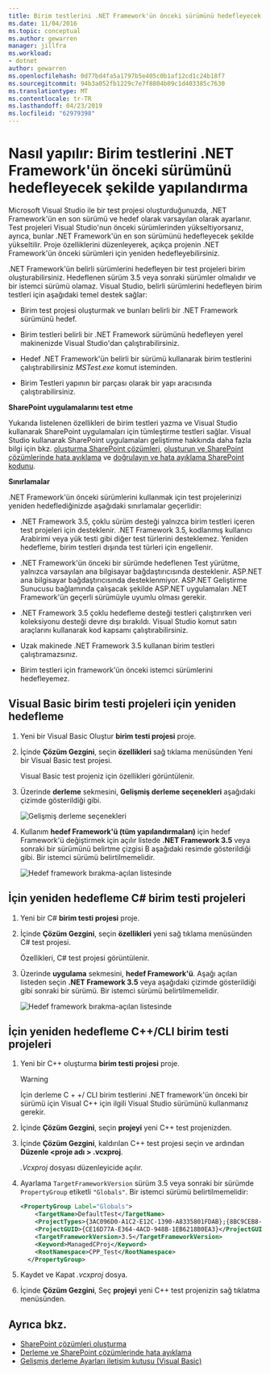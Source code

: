 ```yaml
---
title: Birim testlerini .NET Framework'ün önceki sürümünü hedefleyecek
ms.date: 11/04/2016
ms.topic: conceptual
ms.author: gewarren
manager: jillfra
ms.workload:
- dotnet
author: gewarren
ms.openlocfilehash: 0d77bd4fa5a1797b5e405c0b1af12cd1c24b18f7
ms.sourcegitcommit: 94b3a052fb1229c7e7f8804b09c1d403385c7630
ms.translationtype: MT
ms.contentlocale: tr-TR
ms.lasthandoff: 04/23/2019
ms.locfileid: "62979398"
---
```

# <a name="how-to-configure-unit-tests-to-target-an-earlier-version-of-the-net-framework"></a>Nasıl yapılır: Birim testlerini .NET Framework'ün önceki sürümünü hedefleyecek şekilde yapılandırma

Microsoft Visual Studio ile bir test projesi oluşturduğunuzda, .NET Framework'ün en son sürümü ve hedef olarak varsayılan olarak ayarlanır. Test projeleri Visual Studio'nun önceki sürümlerinden yükseltiyorsanız, ayrıca, bunlar .NET Framework'ün en son sürümünü hedefleyecek şekilde yükseltilir. Proje özelliklerini düzenleyerek, açıkça projenin .NET Framework'ün önceki sürümleri için yeniden hedefleyebilirsiniz.

.NET Framework'ün belirli sürümlerini hedefleyen bir test projeleri birim oluşturabilirsiniz. Hedeflenen sürüm 3.5 veya sonraki sürümler olmalıdır ve bir istemci sürümü olamaz. Visual Studio, belirli sürümlerini hedefleyen birim testleri için aşağıdaki temel destek sağlar:

- Birim test projesi oluşturmak ve bunları belirli bir .NET Framework sürümünü hedef.

- Birim testleri belirli bir .NET Framework sürümünü hedefleyen yerel makinenizde Visual Studio'dan çalıştırabilirsiniz.

- Hedef .NET Framework'ün belirli bir sürümü kullanarak birim testlerini çalıştırabilirsiniz *MSTest.exe* komut isteminden.

- Birim Testleri yapının bir parçası olarak bir yapı aracısında çalıştırabilirsiniz.

**SharePoint uygulamalarını test etme**

Yukarıda listelenen özellikleri de birim testleri yazma ve Visual Studio kullanarak SharePoint uygulamaları için tümleştirme testleri sağlar. Visual Studio kullanarak SharePoint uygulamaları geliştirme hakkında daha fazla bilgi için bkz. [oluşturma SharePoint çözümleri](../sharepoint/create-sharepoint-solutions.md), [oluşturun ve SharePoint çözümlerinde hata ayıklama](../sharepoint/building-and-debugging-sharepoint-solutions.md) ve [doğrulayın ve hata ayıklama SharePoint kodunu](../sharepoint/verifying-and-debugging-sharepoint-code.md).

**Sınırlamalar**

.NET Framework'ün önceki sürümlerini kullanmak için test projelerinizi yeniden hedeflediğinizde aşağıdaki sınırlamalar geçerlidir:

- .NET Framework 3.5, çoklu sürüm desteği yalnızca birim testleri içeren test projeleri için desteklenir. .NET Framework 3.5, kodlanmış kullanıcı Arabirimi veya yük testi gibi diğer test türlerini desteklemez. Yeniden hedefleme, birim testleri dışında test türleri için engellenir.

- .NET Framework'ün önceki bir sürümde hedeflenen Test yürütme, yalnızca varsayılan ana bilgisayar bağdaştırıcısında desteklenir. ASP.NET ana bilgisayar bağdaştırıcısında desteklenmiyor. ASP.NET Geliştirme Sunucusu bağlamında çalışacak şekilde ASP.NET uygulamaları .NET Framework'ün geçerli sürümüyle uyumlu olması gerekir.

- .NET Framework 3.5 çoklu hedefleme desteği testleri çalıştırırken veri koleksiyonu desteği devre dışı bırakıldı. Visual Studio komut satırı araçlarını kullanarak kod kapsamı çalıştırabilirsiniz.

- Uzak makinede .NET Framework 3.5 kullanan birim testleri çalıştıramazsınız.

- Birim testleri için framework'ün önceki istemci sürümlerini hedefleyemez.

## <a name="retargeting-for-visual-basic-unit-test-projects"></a>Visual Basic birim testi projeleri için yeniden hedefleme

1. Yeni bir Visual Basic Oluştur **birim testi projesi** proje.

2. İçinde **Çözüm Gezgini**, seçin **özellikleri** sağ tıklama menüsünden Yeni bir Visual Basic test projesi.

     Visual Basic test projeniz için özellikleri görüntülenir.

3. Üzerinde **derleme** sekmesini, **Gelişmiş derleme seçenekleri** aşağıdaki çizimde gösterildiği gibi.

     ![Gelişmiş derleme seçenekleri](../test/media/howtoconfigureunittest35frameworka.png)

4. Kullanım **hedef Framework'ü (tüm yapılandırmaları)** için hedef Framework'ü değiştirmek için açılır listede **.NET Framework 3.5** veya sonraki bir sürümünü belirtme çizgisi B aşağıdaki resimde gösterildiği gibi. Bir istemci sürümü belirtilmemelidir.

     ![Hedef framework bırakma&#45;açılan listesinde](../test/media/howtoconfigureunitest35frameworkstepb.png)

## <a name="retargeting-for-c-unit-test-projects"></a>İçin yeniden hedefleme C# birim testi projeleri

1. Yeni bir C# **birim testi projesi** proje.

2. İçinde **Çözüm Gezgini**, seçin **özellikleri** yeni sağ tıklama menüsünden C# test projesi.

   Özellikleri, C# test projesi görüntülenir.

3. Üzerinde **uygulama** sekmesini, **hedef Framework'ü**. Aşağı açılan listeden seçin **.NET Framework 3.5** veya aşağıdaki çizimde gösterildiği gibi sonraki bir sürümü. Bir istemci sürümü belirtilmemelidir.

   ![Hedef framework bırakma&#45;açılan listesinde](../test/media/howtoconfigureunittest35frameworkcsharp.png)

## <a name="retargeting-for-ccli-unit-test-projects"></a>İçin yeniden hedefleme C++/CLI birim testi projeleri

1. Yeni bir C++ oluşturma **birim testi projesi** proje.

   > [!WARNING]
   > İçin derleme C + +/ CLI birim testlerini .NET framework'ün önceki bir sürümü için Visual C++ için ilgili Visual Studio sürümünü kullanmanız gerekir.

2. İçinde **Çözüm Gezgini**, seçin **projeyi** yeni C++ test projenizden.

3. İçinde **Çözüm Gezgini**, kaldırılan C++ test projesi seçin ve ardından **Düzenle \<proje adı > .vcxproj**.

   *.Vcxproj* dosyası düzenleyicide açılır.

4. Ayarlama `TargetFrameworkVersion` sürüm 3.5 veya sonraki bir sürümde `PropertyGroup` etiketli `"Globals"`. Bir istemci sürümü belirtilmemelidir:

    ```xml
    <PropertyGroup Label="Globals">
        <TargetName>DefaultTest</TargetName>
        <ProjectTypes>{3AC096D0-A1C2-E12C-1390-A8335801FDAB};{8BC9CEB8-8B4A-11D0-8D11-00A0C91BC942}</ProjectTypes>
        <ProjectGUID>{CE16D77A-E364-4ACD-948B-1EB6218B0EA3}</ProjectGUID>
        <TargetFrameworkVersion>3.5</TargetFrameworkVersion>
        <Keyword>ManagedCProj</Keyword>
        <RootNamespace>CPP_Test</RootNamespace>
      </PropertyGroup>
    ```

5. Kaydet ve Kapat *.vcxproj* dosya.

6. İçinde **Çözüm Gezgini**, Seç **projeyi** yeni C++ test projenizin sağ tıklatma menüsünden.

## <a name="see-also"></a>Ayrıca bkz.

- [SharePoint çözümleri oluşturma](../sharepoint/create-sharepoint-solutions.md)
- [Derleme ve SharePoint çözümlerinde hata ayıklama](../sharepoint/building-and-debugging-sharepoint-solutions.md)
- [Gelişmiş derleme Ayarları iletişim kutusu (Visual Basic)](../ide/reference/advanced-compiler-settings-dialog-box-visual-basic.md)

